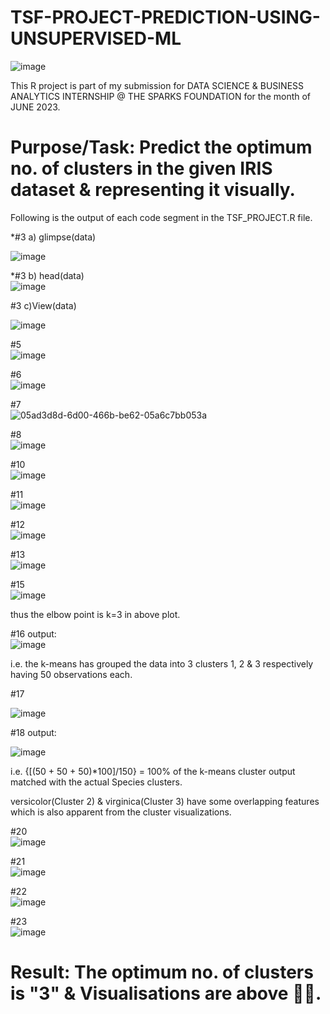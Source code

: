 # TSF-PROJECT-PREDICTION-USING-UNSUPERVISED-ML
![image](https://github.com/kuldeepprajapati-dev/TSF-PROJECT-PREDICTION-USING-UNSUPERVISED-ML/assets/125523468/4f147ec5-46f1-434c-ac2e-89f9f91b2eb7)

This R project is part of my submission for DATA SCIENCE & BUSINESS ANALYTICS INTERNSHIP @ THE SPARKS FOUNDATION for the month of JUNE 2023.
# Purpose/Task: Predict the optimum no. of clusters in the given IRIS dataset & representing it visually.

Following is the output of each code segment in the TSF_PROJECT.R file.  

*#3 a) glimpse(data)  

  ![image](https://github.com/kuldeepprajapati-dev/TSF-PROJECT-PREDICTION-USING-UNSUPERVISED-ML/assets/125523468/76840c31-0c1c-476c-a3a4-9634e646f0d7)

   
*#3 b) head(data)  
![image](https://github.com/kuldeepprajapati-dev/TSF-PROJECT-PREDICTION-USING-UNSUPERVISED-ML/assets/125523468/4a089ed4-c3dd-482c-8595-8a20ea0449ee)  

#3 c)View(data)  

![image](https://github.com/kuldeepprajapati-dev/TSF-PROJECT-PREDICTION-USING-UNSUPERVISED-ML/assets/125523468/f7740fba-f521-4166-b40d-a76edf157c55)  

#5  
![image](https://github.com/kuldeepprajapati-dev/TSF-PROJECT-PREDICTION-USING-UNSUPERVISED-ML/assets/125523468/c2fd3fa9-4b54-417f-8acd-017e290cc532)  

#6  
![image](https://github.com/kuldeepprajapati-dev/TSF-PROJECT-PREDICTION-USING-UNSUPERVISED-ML/assets/125523468/87c3cfe5-fcc3-4204-8d6c-cc1dd383dd21)  

#7  
![05ad3d8d-6d00-466b-be62-05a6c7bb053a](https://github.com/kuldeepprajapati-dev/TSF-PROJECT-PREDICTION-USING-UNSUPERVISED-ML/assets/125523468/cf18b419-a590-45e0-9fb9-186eaba78c3c)  

#8  
![image](https://github.com/kuldeepprajapati-dev/TSF-PROJECT-PREDICTION-USING-UNSUPERVISED-ML/assets/125523468/9dc12ea5-d8b8-4949-8785-4ee2b81bf0e2)  

#10  
![image](https://github.com/kuldeepprajapati-dev/TSF-PROJECT-PREDICTION-USING-UNSUPERVISED-ML/assets/125523468/23b0956d-afb4-40a5-81e1-35b82e1d4ed8)  

#11  
![image](https://github.com/kuldeepprajapati-dev/TSF-PROJECT-PREDICTION-USING-UNSUPERVISED-ML/assets/125523468/01b3910d-3aa4-4fcb-8fd3-03fa0bea8648)  

#12  
![image](https://github.com/kuldeepprajapati-dev/TSF-PROJECT-PREDICTION-USING-UNSUPERVISED-ML/assets/125523468/366b2a9d-90fe-44d1-81eb-9a55dc70a796)  

#13  
![image](https://github.com/kuldeepprajapati-dev/TSF-PROJECT-PREDICTION-USING-UNSUPERVISED-ML/assets/125523468/ad4de43e-9468-4ad5-b752-cdc11a0dc73d)  

#15  
![image](https://github.com/kuldeepprajapati-dev/TSF-PROJECT-PREDICTION-USING-UNSUPERVISED-ML/assets/125523468/8daabe0b-776f-460d-afb7-3f30e9b34a6a)  

thus the elbow point is k=3 in above plot.  

#16 output:  
![image](https://github.com/kuldeepprajapati-dev/TSF-PROJECT-PREDICTION-USING-UNSUPERVISED-ML/assets/125523468/1cd8ed85-629f-4eed-9d3d-c5bb70224f3c)  

i.e. the k-means has grouped the data into 3 clusters 1, 2 & 3 respectively having 50 observations each.  

#17  

![image](https://github.com/kuldeepprajapati-dev/TSF-PROJECT-PREDICTION-USING-UNSUPERVISED-ML/assets/125523468/e467f945-2903-4099-b010-8e6af7804b4e)  


#18 output:  

![image](https://github.com/kuldeepprajapati-dev/TSF-PROJECT-PREDICTION-USING-UNSUPERVISED-ML/assets/125523468/ef71d933-ff8f-4af9-a865-533ee3121bdf)  

i.e. {[(50 + 50 + 50)*100]/150} = 100%  of the k-means cluster output matched with the actual Species clusters. 

versicolor(Cluster 2) & virginica(Cluster 3) have some overlapping features which is also apparent from the cluster visualizations.  

#20  
![image](https://github.com/kuldeepprajapati-dev/TSF-PROJECT-PREDICTION-USING-UNSUPERVISED-ML/assets/125523468/a6699032-4f24-4055-88bd-89e31dd224da)  

#21  
![image](https://github.com/kuldeepprajapati-dev/TSF-PROJECT-PREDICTION-USING-UNSUPERVISED-ML/assets/125523468/bc67f015-6af4-4d1b-ab37-12d03c381edb)  

#22  
![image](https://github.com/kuldeepprajapati-dev/TSF-PROJECT-PREDICTION-USING-UNSUPERVISED-ML/assets/125523468/d903688c-a911-4639-af79-2a4361af127d)  

#23  
![image](https://github.com/kuldeepprajapati-dev/TSF-PROJECT-PREDICTION-USING-UNSUPERVISED-ML/assets/125523468/a650d51c-9b2d-4a20-904f-5a872623a23b)  

# Result: The optimum no. of clusters is "3" & Visualisations are above ☝🏻.


